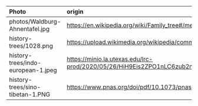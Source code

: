 | Photo | origin |
| :------ | :------ |
| photos/Waldburg-Ahnentafel.jpg | https://en.wikipedia.org/wiki/Family_tree#/media/File:Waldburg_Ahnentafel.jpg |
| history-trees/1028.png | https://upload.wikimedia.org/wikipedia/commons/4/4f/IndoEuropeanTree.svg |
| history-trees/indo-european-1.jpeg | https://minio.la.utexas.edu/lrc-prod/2020/05/26/HiH9Eis2ZPO1nLC6zub2nvaXpkPVHY9G13a4UEU9.jpeg |
| history-trees/sino-tibetan-1.PNG | https://www.pnas.org/doi/pdf/10.1073/pnas.1817972116 |